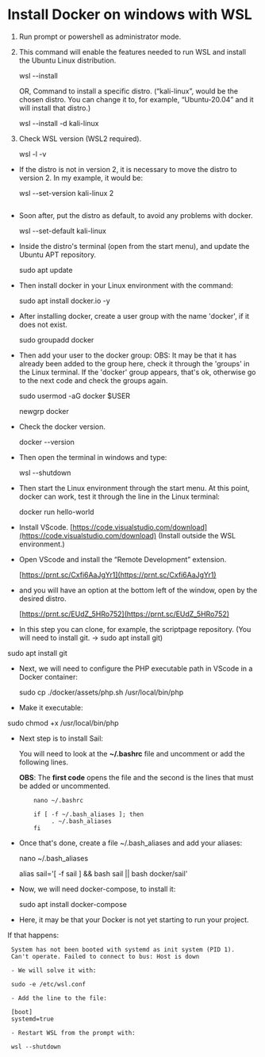 # Install Docker on windows with WSL

1) Run prompt or powershell as administrator mode.

2) This command will enable the features needed to run WSL and install the Ubuntu Linux distribution.
    
     wsl --install

     OR, Command to install a specific distro. (“kali-linux”, would be the chosen distro. You can change it to, for example, “Ubuntu-20.04” and it will install that distro.)
    
     wsl --install -d kali-linux
    
3) Check WSL version (WSL2 required).
    
     wsl -l -v
    
- If the distro is not in version 2, it is necessary to move the distro to version 2. In my example, it would be:
    
     wsl --set-version kali-linux 2
     ```
    
- Soon after, put the distro as default, to avoid any problems with docker.
    
     wsl --set-default kali-linux
    
- Inside the distro's terminal (open from the start menu), and update the Ubuntu APT repository.
    
     sudo apt update
    
- Then install docker in your Linux environment with the command:
    
     sudo apt install docker.io -y
    
- After installing docker, create a user group with the name 'docker', if it does not exist.
    
     sudo groupadd docker
    
- Then add your user to the docker group:
OBS: It may be that it has already been added to the group here, check it through the 'groups' in the Linux terminal. If the 'docker' group appears, that's ok, otherwise go to the next code and check the groups again.
    
     sudo usermod -aG docker $USER
    
     newgrp docker
    
- Check the docker version.
    
     docker --version
    
- Then open the terminal in windows and type:
    
     wsl --shutdown
    
- Then start the Linux environment through the start menu.
At this point, docker can work, test it through the line in the Linux terminal:
    
     docker run hello-world
    
- Install VScode. [https://code.visualstudio.com/download](https://code.visualstudio.com/download) (Install outside the WSL environment.)
- Open VScode and install the “Remote Development” extension.
    
     [https://prnt.sc/Cxfi6AaJgYr1](https://prnt.sc/Cxfi6AaJgYr1)
    
- and you will have an option at the bottom left of the window, open by the desired distro.
    
     [https://prnt.sc/EUdZ_5HRo752](https://prnt.sc/EUdZ_5HRo752)
    
- In this step you can clone, for example, the scriptpage repository. (You will need to install git. → sudo apt install git)

sudo apt install git


- Next, we will need to configure the PHP executable path in VScode in a Docker container:

     sudo cp ./docker/assets/php.sh /usr/local/bin/php

- Make it executable:

sudo chmod +x /usr/local/bin/php

- Next step is to install Sail:
    
     You will need to look at the **~/.bashrc** file and uncomment or add the following lines.
    
     **OBS**: The **first code** opens the file and the second is the lines that must be added or uncommented.
    
          nano ~/.bashrc

          if [ -f ~/.bash_aliases ]; then
               . ~/.bash_aliases
          fi

- Once that's done, create a file ~/.bash_aliases and add your aliases:

     nano ~/.bash_aliases

     alias sail='[ -f sail ] && bash sail || bash docker/sail'

- Now, we will need docker-compose, to install it:

     sudo apt install docker-compose

- Here, it may be that your Docker is not yet starting to run your project.

If that happens:

     System has not been booted with systemd as init system (PID 1).
     Can't operate. Failed to connect to bus: Host is down

     - We will solve it with:

     sudo -e /etc/wsl.conf

     - Add the line to the file:

     [boot]
     systemd=true

     - Restart WSL from the prompt with:

     wsl --shutdown

